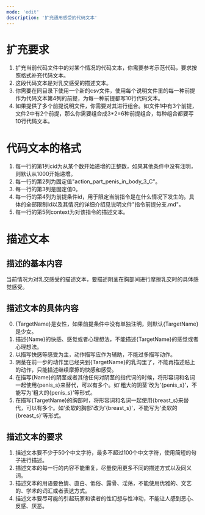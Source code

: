 ```yaml
---
mode: 'edit'
description: '扩充通用感受的代码文本'
---
```

# 扩充要求
1. 扩充当前代码文件中的对某个情况的代码文本，你需要参考示范代码，要求按照格式补充代码文本。
2. 这段代码文本是对乳交感受的描述文本。
3. 你需要在同目录下使用一个新的csv文件，使用每个说明文件里的每一种前提作为代码文本第4列的前提，为每一种前提都写10行代码文本。
4. 如果提供了多个前提说明文件，你需要对其进行组合。如文件1中有3个前提，文件2中有2个前提，那么你需要组合成3*2=6种前提组合，每种组合都要写10行代码文本。
# 代码文本的格式
1. 每一行的第1列cid为从某个数开始递增的正整数，如果其他条件中没有注明，则默认从1000开始递增。
2. 每一行的第2列为固定值"action_part_penis_in_body_3_C"。
3. 每一行的第3列是固定值0。
4. 每一行的第4列为前提条件id，用于限定当前指令是在什么情况下发生的。具体的全部限制id以及其情况的详细介绍见说明文件"指令前提分支.md"。
5. 每一行的第5列context为对该指令的描述文本。
# 描述文本
## 描述的基本内容
当前情况为对乳交感受的描述文本，要描述阴茎在胸部间进行摩擦乳交时的具体感觉感受。
## 描述文本的具体内容
0. {TargetName}是女性，如果前提条件中没有单独注明，则默认{TargetName}是少女。
1. 描述{Name}的快感、感觉或者心理想法，不能描述{TargetName}的感觉或者心理想法。
2. 以描写快感等感受为主，动作描写应作为辅助，不能过多描写动作。
3. 阴茎在前一步的动作里已经夹到{TargetName}的乳沟里了，不能再描述贴上的动作，只能描述继续摩擦的快感和感受。
4. 在描写{Name}的阴茎或者其他任何对阴茎的指代词的时候，将形容词和名词一起使用{penis_s}来替代，可以有多个。如'粗大的阴茎'改为'{penis_s}'，不能写为'粗大的{penis_s}'等形式。
5. 在描写{TargetName}的胸部时，将形容词和名词一起使用{breast_s}来替代，可以有多个。如'柔软的胸部'改为'{breast_s}'，不能写为'柔软的{breast_s}'等形式。
## 描述文本的要求
1. 描述文本要不少于50个中文字符，最多不超过100个中文字符，使用简短的句子进行描述。
2. 描述文本的每一行的内容不能重复，尽量使用更多不同的描述方式以及同义词。
3. 描述文本的用语要色情、直白、低俗、露骨、淫荡，不能使用优雅的、文艺的、学术的词汇或者表达方式。
4. 描述文本要尽可能的引起玩家和读者的性幻想与性冲动，不能让人感到恶心、反感、厌恶。
